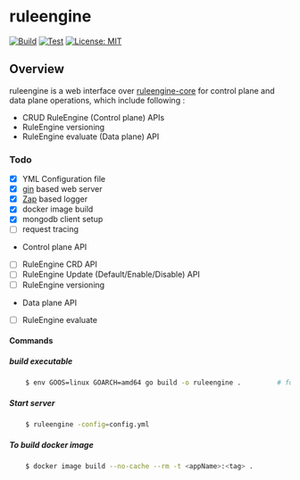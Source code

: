 # ruleengine

[![Build](https://github.com/niharrathod/ruleengine/actions/workflows/build.yml/badge.svg?branch=master)](https://github.com/niharrathod/ruleengine/actions/workflows/build.yml)
[![Test](https://github.com/niharrathod/ruleengine/actions/workflows/test.yml/badge.svg?branch=master)](https://github.com/niharrathod/ruleengine/actions/workflows/test.yml)
[![License: MIT](https://img.shields.io/badge/License-MIT-green.svg)](https://opensource.org/licenses/MIT)

## Overview

ruleengine is a web interface over [ruleengine-core](https://github.com/niharrathod/ruleengine-core) for control plane and data plane operations, which include following :

- CRUD RuleEngine (Control plane) APIs
- RuleEngine versioning
- RuleEngine evaluate (Data plane) API

### Todo

- [X] YML Configuration file
- [X] [gin](https://github.com/gin-gonic/gin) based web server
- [X] [Zap](https://pkg.go.dev/go.uber.org/zap) based logger
- [X] docker image build
- [X] mongodb client setup
- [ ] request tracing
- Control plane API
- [ ] RuleEngine CRD API
- [ ] RuleEngine Update (Default/Enable/Disable) API
- [ ] RuleEngine versioning
- Data plane API
- [ ] RuleEngine evaluate

#### Commands

##### build executable

```bash
    $ env GOOS=linux GOARCH=amd64 go build -o ruleengine .         # for linux
```

##### Start server

```bash
    $ ruleengine -config=config.yml
```

##### To build docker image

```bash
    $ docker image build --no-cache --rm -t <appName>:<tag> .
```
